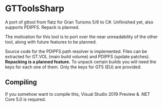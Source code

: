 # GTToolsSharp
A port of gttool from flatz for Gran Turismo 5/6 to C#. Unfinished yet, also supports PDIPFS. Repack is planned.

The motivation for this tool is to port over the near unreadability of the other tool, along with future features to be planned.

Source code for the PDIPFS path resolver is implemented. Files can be extracted for GT.VOL (main build volume) and PDIPFS (update patches). **Repacking is a planned feature.**
To unpack certain builds you will need the keys for each one of them. Only the keys for GT5 (EU) are provided.

## Compiling
If you somehow want to compile this, Visual Studio 2019 Preview & .NET Core 5.0 is required.



